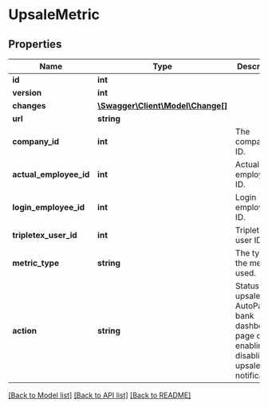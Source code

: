 # UpsaleMetric

## Properties
Name | Type | Description | Notes
------------ | ------------- | ------------- | -------------
**id** | **int** |  | [optional] 
**version** | **int** |  | [optional] 
**changes** | [**\Swagger\Client\Model\Change[]**](Change.md) |  | [optional] 
**url** | **string** |  | [optional] 
**company_id** | **int** | The company&#39;s ID. | [optional] 
**actual_employee_id** | **int** | Actual employee&#39;s ID. | [optional] 
**login_employee_id** | **int** | Login employee&#39;s ID. | [optional] 
**tripletex_user_id** | **int** | Tripletex&#39;s user ID. | [optional] 
**metric_type** | **string** | The type of the metric used. | [optional] 
**action** | **string** | Status for upsale&#39;s AutoPay bank dashboard page or enabling / disabling upsale&#39;s notifications. | [optional] 

[[Back to Model list]](../README.md#documentation-for-models) [[Back to API list]](../README.md#documentation-for-api-endpoints) [[Back to README]](../README.md)



